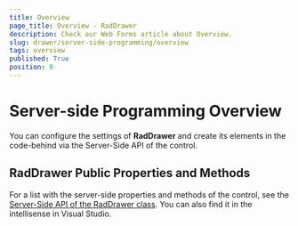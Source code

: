 ```yaml
---
title: Overview
page_title: Overview - RadDrawer
description: Check our Web Forms article about Overview.
slug: drawer/server-side-programming/overview
tags: overview
published: True
position: 0
---
```


# Server-side Programming Overview

You can configure the settings of **RadDrawer** and create its elements in the code-behind via the Server-Side API of the control.

## RadDrawer Public Properties and Methods

For a list with the server-side properties and methods of the control, see the [Server-Side API of the RadDrawer class](https://docs.telerik.com/devtools/aspnet-ajax/api/server/Telerik.Web.UI/RadDrawer). You can also find it in the intellisense in Visual Studio.



